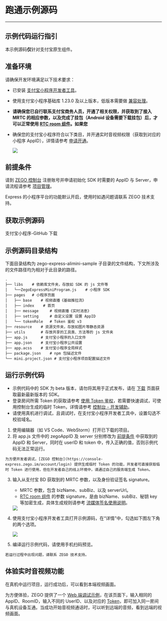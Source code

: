 # 跑通示例源码

- - -

## 示例代码运行指引

本示例源码**仅**针对支付宝原生组件。

## 准备环境

请确保开发环境满足以下技术要求：

* 已安装 [支付宝小程序开发者工具](https://opendocs.alipay.com/mini/ide/download)。
* 使用支付宝小程序基础库 1.23.0 及以上版本，低版本需要做 [兼容处理](https://opendocs.alipay.com/mini/framework/compatibility)。
* **请确保您已自行联系支付宝商务人员，开通了相关权限，并获取到了接入 MRTC 的相应参数，以及完成了挂包（Android 设备需要下载挂包）后，才可以正常使用 [RTC room 组件](https://opendocs.alipay.com/pre-open/08757t?pathHash=d1fc6c9f)。如果您**
* 确保您的支付宝小程序符合以下类目，并开通实时音视频权限（获取到对应的小程序 AppID），详情请参考 [申请开通](https://opendocs.alipay.com/pre-open/08757t?pathHash=d1fc6c9f)。

    <Frame width="512" height="auto" caption=""><img src="https://doc-media.zego.im/sdk-doc/Pics/Express/wx_program/AliPay_miniprogram_item.png" /></Frame>

## 前提条件

请到 [ZEGO 控制台](https://console.zego.im/) 注册账号并申请初始化 SDK 时需要的 AppID 与 Server，申请流程请参考 [项目管理](/console/project-info)。

<Warning title="注意">


Express 的小程序平台的功能默认开启，使用时如遇问题请联系 ZEGO 技术支持。

</Warning>

## 获取示例源码

<Card title="示例源码" href="https://github.com/zegoim/zego-express-alimini-sample/tree/master" target="_blank">
支付宝小程序-GitHub 下载
</Card>

## 示例源码目录结构

下面目录结构为 zego-express-alimini-sample 子目录的文件结构，下文所涉及的文件路径均为相对于此目录的路径。

```tree
.
├── libs    # 依赖库文件夹，存放如 SDK 的 js 文件等
│   └──ZegoExpressMiniProgram.js    # 小程序 SDK
├── pages   # 小程序页面
│   ├── base    # 视频直播《基础推拉流》
│   ├── index    # 首页
│   ├── message     # 视频直播《实时消息》
│   ├── setting     # 自定义设置 设置 AppID
│   └── tokenRole   # Token 鉴权 v3
├── resource    # 资源文件夹，存放如图片等静态资源
├── utils       # 存放共享的工具类、方法等的 js 文件夹
├── app.js      # 支付宝小程序的入口文件
├── app.json    # 支付宝小程序公共设置
├── app.acss    # 支付宝小程序全局样式
├── package.json    # npm 包描述文件
└── mini.project.json # 支付宝小程序项目配置描述文件
```

## 运行示例代码

<Warning title="注意">


- 示例代码中的 SDK 为 beta 版本，请勿将其用于正式发布，请在 [下载](https://doc-zh.zego.im/article/3208) 页面获取最新最新版本的 SDK。
- 登录房间所需 Token 的获取请参考 [使用 Token 鉴权](/real-time-video-miniprogram/communication/using-token-authentication)，若需要快速调试，可使用控制台生成的临时 Token，详情请参考 [控制台 - 开发辅助](/console/development-assistance/temporary-token)。
- 请使用真机进行调试，且调试时，在支付宝小程序开发者工具中，设置勾选不校验域名。

</Warning>



1. 使用编辑器（如 VS Code、WebStorm）打开已下载的项目。
2. 将 app.js 文件中的 zegoAppID 及 server 分别修改为 [前提条件](https://doc-zh.zego.im/article/18240#3) 中获取到的 AppID 和 Server，同时在 userID 和 token 中，传入正确的值，否则示例代码无法正常运行。

<Warning title="注意">


    为方便开发者调试，[ZEGO 控制台](https://console-express.zego.im/account/login) 提供生成临时 Token 的功能，开发者可直接获取临时 Token 进行使用，但在开发者自己的线上环境中，请通过自己的服务端生成 Token。


</Warning>



3. 输入从支付宝 BD 获取到的 MRTC 参数，以及身份验证签名 signature。

    - MRTC 参数，包含 bizName、subBiz、以及 serverUrl。
    - [RTC room 组件](https://opendocs.alipay.com/pre-open/08757t?pathHash=d1fc6c9f) 的参数 signature，是由 bizName、subBiz、秘钥 key 等加密生成，具体生成规则请参考 [流媒体签名使用说明](https://opendocs.alipay.com/pre-open/0876cs?pathHash=f6441b0b)。

    <Frame width="512" height="auto" caption=""><img src="https://doc-media.zego.im/sdk-doc/Pics/Express/wx_program/appid_server.jpeg" /></Frame>

4. 使用支付宝小程序开发者工具打开示例源码，在“详情”中，勾选如下图左下角的两个选项。

    <Frame width="512" height="auto" caption=""><img src="https://doc-media.zego.im/sdk-doc/Pics/Express/wx_program/web_view_details.jpeg" /></Frame>

5. 编译运行示例代码，请使用手机扫码预览。

<Note title="说明">


    若运行过程中出现问题，请联系 ZEGO 技术支持。

</Note>





## 体验实时音视频功能

在真机中运行项目，运行成功后，可以看到本端视频画面。

为方便体验，ZEGO 提供了一个 [Web 端调试示例](https://zegodev.github.io/zego-express-webrtc-sample/assistDev/index.html)，在该页面下，输入相同的 AppID、RoomID，输入不同的 UserID、以及对应的 [Token](/console/development-assistance/temporary-token)，即可加入同一房间与真机设备互通。当成功开始音视频通话时，可以听到远端的音频，看到远端的视频画面。

